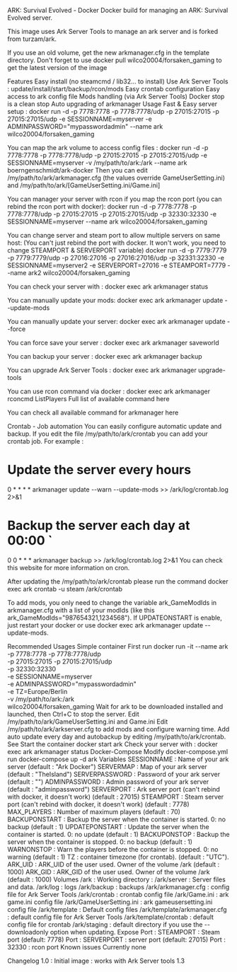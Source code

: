 ARK: Survival Evolved - Docker
Docker build for managing an ARK: Survival Evolved server.

This image uses Ark Server Tools to manage an ark server and is forked from turzam/ark.

If you use an old volume, get the new arkmanager.cfg in the template directory.
Don't forget to use docker pull wilco20004/forsaken_gaming to get the latest version of the image

Features
Easy install (no steamcmd / lib32... to install)
Use Ark Server Tools : update/install/start/backup/rcon/mods
Easy crontab configuration
Easy access to ark config file
Mods handling (via Ark Server Tools)
Docker stop is a clean stop
Auto upgrading of arkmanager
Usage
Fast & Easy server setup :
docker run -d -p 7778:7778 -p 7778:7778/udp -p 27015:27015 -p 27015:27015/udp -e SESSIONNAME=myserver -e ADMINPASSWORD="mypasswordadmin" --name ark wilco20004/forsaken_gaming

You can map the ark volume to access config files :
docker run -d -p 7778:7778 -p 7778:7778/udp -p 27015:27015 -p 27015:27015/udp -e SESSIONNAME=myserver -v /my/path/to/ark:/ark --name ark boerngenschmidt/ark-docker
Then you can edit /my/path/to/ark/arkmanager.cfg (the values override GameUserSetting.ini) and /my/path/to/ark/[GameUserSetting.ini/Game.ini]

You can manager your server with rcon if you map the rcon port (you can rebind the rcon port with docker):
docker run -d -p 7778:7778 -p 7778:7778/udp -p 27015:27015 -p 27015:27015/udp -p 32330:32330 -e SESSIONNAME=myserver --name ark wilco20004/forsaken_gaming

You can change server and steam port to allow multiple servers on same host:
(You can't just rebind the port with docker. It won't work, you need to change STEAMPORT & SERVERPORT variable) docker run -d -p 7779:7779 -p 7779:7779/udp -p 27016:27016 -p 27016:27016/udp -p 32331:32330 -e SESSIONNAME=myserver2 -e SERVERPORT=27016 -e STEAMPORT=7779 --name ark2 wilco20004/forsaken_gaming

You can check your server with :
docker exec ark arkmanager status

You can manually update your mods:
docker exec ark arkmanager update --update-mods

You can manually update your server:
docker exec ark arkmanager update --force

You can force save your server :
docker exec ark arkmanager saveworld

You can backup your server :
docker exec ark arkmanager backup

You can upgrade Ark Server Tools :
docker exec ark arkmanager upgrade-tools

You can use rcon command via docker :
docker exec ark arkmanager rconcmd ListPlayers
Full list of available command here

You can check all available command for arkmanager here

Crontab - Job automation
You can easily configure automatic update and backup.
If you edit the file /my/path/to/ark/crontab you can add your crontab job.
For example :

# Update the server every hours  
0 * * * * arkmanager update --warn --update-mods >> /ark/log/crontab.log 2>&1    
# Backup the server each day at 00:00  `  
0 0 * * * arkmanager backup >> /ark/log/crontab.log 2>&1
You can check this website for more information on cron.

After updating the /my/path/to/ark/crontab please run the command
docker exec ark crontab -u steam /ark/crontab

To add mods, you only need to change the variable ark_GameModIds in arkmanager.cfg with a list of your modIds (like this ark_GameModIds="987654321,1234568"). If UPDATEONSTART is enable, just restart your docker or use docker exec ark arkmanager update --update-mods.

Recommended Usages
Simple container
First run
docker run -it --name ark \
 -p 7778:7778 -p 7778:7778/udp \
 -p 27015:27015 -p 27015:27015/udp \
 -p 32330:32330 \
 -e SESSIONNAME=myserver \
 -e ADMINPASSWORD="mypasswordadmin" \
 -e TZ=Europe/Berlin \
 -v /my/path/to/ark:/ark \
 wilco20004/forsaken_gaming
Wait for ark to be downloaded installed and launched, then Ctrl+C to stop the server.
Edit /my/path/to/ark/GameUserSetting.ini and Game.ini
Edit /my/path/to/ark/arkserver.cfg to add mods and configure warning time.
Add auto update every day and autobackup by editing /my/path/to/ark/crontab. See
Start the container docker start ark
Check your server with : docker exec ark arkmanager status
Docker-Compose
Modify docker-compose.yml
run docker-compose up -d ark
Variables
SESSIONNAME : Name of your ark server (default : "Ark Docker")
SERVERMAP : Map of your ark server (default : "TheIsland")
SERVERPASSWORD : Password of your ark server (default : "")
ADMINPASSWORD : Admin password of your ark server (default : "adminpassword")
SERVERPORT : Ark server port (can't rebind with docker, it doesn't work) (default : 27015)
STEAMPORT : Steam server port (can't rebind with docker, it doesn't work) (default : 7778)
MAX_PLAYERS : Number of maximum players (default : 70)
BACKUPONSTART : Backup the server when the container is started. 0: no backup (default : 1)
UPDATEPONSTART : Update the server when the container is started. 0: no update (default : 1)
BACKUPONSTOP : Backup the server when the container is stopped. 0: no backup (default : 1)
WARNONSTOP : Warn the players before the container is stopped. 0: no warning (default : 1)
TZ : container timezone (for crontab). (default : "UTC").
ARK_UID : ARK_UID of the user used. Owner of the volume /ark (default : 1000)
ARK_GID : ARK_GID of the user used. Owner of the volume /ark (default : 1000)
Volumes
/ark : Working directory :
/ark/server : Server files and data.
/ark/log : logs
/ark/backup : backups
/ark/arkmanager.cfg : config file for Ark Server Tools
/ark/crontab : crontab config file
/ark/Game.ini : ark game.ini config file
/ark/GameUserSetting.ini : ark gameusersetting.ini config file
/ark/template : Default config files
/ark/template/arkmanager.cfg : default config file for Ark Server Tools
/ark/template/crontab : default config file for crontab
/ark/staging : default directory if you use the --downloadonly option when updating.
Expose
Port : STEAMPORT : Steam port (default: 7778)
Port : SERVERPORT : server port (default: 27015)
Port : 32330 : rcon port
Known issues
Currently none

Changelog
1.0 :
Initial image : works with Ark Server tools 1.3
